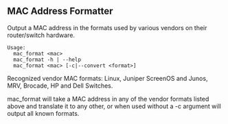 MAC Address Formatter
------------------------

Output a MAC address in the formats used by various vendors on their router/switch hardware.

	Usage:
	  mac_format <mac>
	  mac_format -h | --help
	  mac_format <mac> [-c|--convert <format>]

Recognized vendor MAC formats: Linux, Juniper ScreenOS and Junos, MRV, Brocade, HP and Dell Switches.

mac_format will take a MAC address in any of the vendor formats listed above and translate it to any other, or when used without a -c argument will output all known formats.